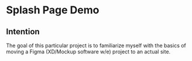 # Splash Page Demo

## Intention
The goal of this particular project is to familiarize myself with the basics of moving a Figma (XD/Mockup software w/e) project to an actual site.